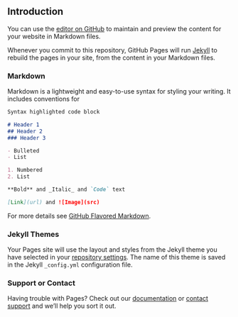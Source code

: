 ## Introduction

You can use the [editor on GitHub](https://github.com/pmarsceill/test-jtd/edit/master/README.md) to maintain and preview the content for your website in Markdown files.

Whenever you commit to this repository, GitHub Pages will run [Jekyll](https://jekyllrb.com/) to rebuild the pages in your site, from the content in your Markdown files.

### Markdown

Markdown is a lightweight and easy-to-use syntax for styling your writing. It includes conventions for

```markdown
Syntax highlighted code block

# Header 1
## Header 2
### Header 3

- Bulleted
- List

1. Numbered
2. List

**Bold** and _Italic_ and `Code` text

[Link](url) and ![Image](src)
```

For more details see [GitHub Flavored Markdown](https://guides.github.com/features/mastering-markdown/).

### Jekyll Themes

Your Pages site will use the layout and styles from the Jekyll theme you have selected in your [repository settings](https://github.com/pmarsceill/test-jtd/settings). The name of this theme is saved in the Jekyll `_config.yml` configuration file.

### Support or Contact

Having trouble with Pages? Check out our [documentation](https://help.github.com/categories/github-pages-basics/) or [contact support](https://github.com/contact) and we’ll help you sort it out.


<script src="https://static.landbot.io/landbot-widget/landbot-widget-1.0.0.js"></script>
<script>
  var myLandbot = new LandbotLivechat({
    index: 'https://landbot.io/u/H-358054-567A9RCC6D7GUVSZ/index.html',
  });
</script><script>
  // Show a proactive message after 5 seconds
  setTimeout(function() {
    myLandbot.sendProactive({
  "message": "Have a question?",
  "author": "landbot",
  "avatar": "https://storage.googleapis.com/media.helloumi.com/brands/helloumi.png",
  "extra": {
    "hide_textbox": true
  }
});
  }, 5000);
</script>